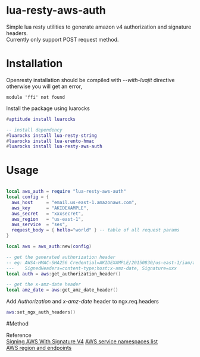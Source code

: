 # lua-resty-aws-auth
Simple lua resty utilities to generate amazon v4 authorization and signature headers.  
Currently only support POST request method.

# Installation

Openresty installation should be compiled with *--with-luajit* directive otherwise you will get an error,

    module 'ffi' not found

Install the package using luarocks 

```lua
#aptitude install luarocks

-- install dependency
#luarocks install lua-resty-string
#luarocks install lua-erento-hmac
#luarocks install lua-resty-aws-auth
```

# Usage

```lua

local aws_auth = require "lua-resty-aws-auth"
local config = {
  aws_host     = "email.us-east-1.amazonaws.com",
  aws_key      = "AKIDEXAMPLE",
  aws_secret   = "xxxsecret",
  aws_region   = "us-east-1",
  aws_service  = "ses",
  request_body = { hello="world" } -- table of all request params
}

local aws = aws_auth:new(config)

-- get the generated authorization header
-- eg: AWS4-HMAC-SHA256 Credential=AKIDEXAMPLE/20150830/us-east-1/iam/aws4_request, 
---    SignedHeaders=content-type;host;x-amz-date, Signature=xxx
local auth = aws:get_authorization_header()

-- get the x-amz-date header
local amz_date = aws:get_amz_date_header()

```

Add _Authorization_ and _x-amz-date_ header to ngx.req.headers

```lua
aws:set_ngx_auth_headers()

```

#Method



Reference  
[Signing AWS With Signature V4](https://docs.aws.amazon.com/general/latest/gr/sigv4_signing.html)
[AWS service namespaces list](http://docs.aws.amazon.com/general/latest/gr/aws-arns-and-namespaces.html)  
[AWS region and endpoints](http://docs.aws.amazon.com/general/latest/gr/rande.html)  

